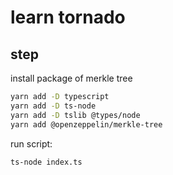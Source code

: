 # learn tornado

## step

install package of merkle tree
```bash
yarn add -D typescript
yarn add -D ts-node
yarn add -D tslib @types/node
yarn add @openzeppelin/merkle-tree
```

run script:
```bash
ts-node index.ts
```